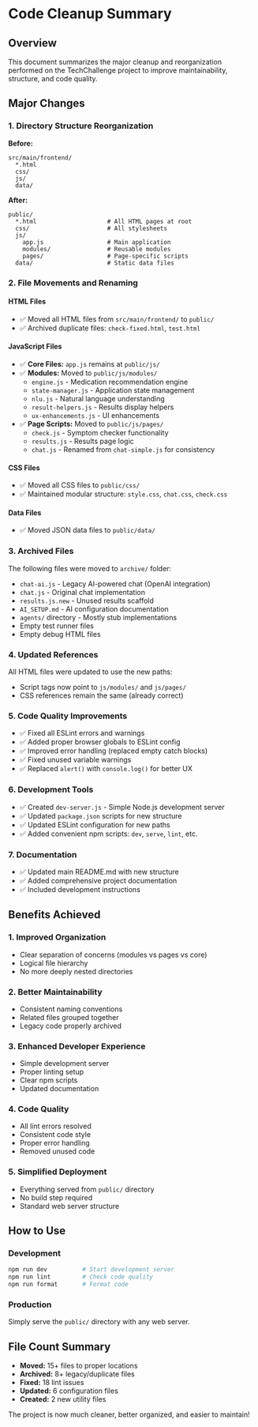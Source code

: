 # Code Cleanup Summary

## Overview
This document summarizes the major cleanup and reorganization performed on the TechChallenge project to improve maintainability, structure, and code quality.

## Major Changes

### 1. Directory Structure Reorganization
**Before:**
```
src/main/frontend/
  *.html
  css/
  js/
  data/
```

**After:**
```
public/
  *.html                    # All HTML pages at root
  css/                      # All stylesheets
  js/
    app.js                  # Main application
    modules/                # Reusable modules
    pages/                  # Page-specific scripts
  data/                     # Static data files
```

### 2. File Movements and Renaming

#### HTML Files
- ✅ Moved all HTML files from `src/main/frontend/` to `public/`
- ✅ Archived duplicate files: `check-fixed.html`, `test.html`

#### JavaScript Files
- ✅ **Core Files:** `app.js` remains at `public/js/`
- ✅ **Modules:** Moved to `public/js/modules/`
  - `engine.js` - Medication recommendation engine
  - `state-manager.js` - Application state management
  - `nlu.js` - Natural language understanding
  - `result-helpers.js` - Results display helpers
  - `ux-enhancements.js` - UI enhancements
- ✅ **Page Scripts:** Moved to `public/js/pages/`
  - `check.js` - Symptom checker functionality
  - `results.js` - Results page logic
  - `chat.js` - Renamed from `chat-simple.js` for consistency

#### CSS Files
- ✅ Moved all CSS files to `public/css/`
- ✅ Maintained modular structure: `style.css`, `chat.css`, `check.css`

#### Data Files
- ✅ Moved JSON data files to `public/data/`

### 3. Archived Files
The following files were moved to `archive/` folder:
- `chat-ai.js` - Legacy AI-powered chat (OpenAI integration)
- `chat.js` - Original chat implementation
- `results.js.new` - Unused results scaffold
- `AI_SETUP.md` - AI configuration documentation
- `agents/` directory - Mostly stub implementations
- Empty test runner files
- Empty debug HTML files

### 4. Updated References
All HTML files were updated to use the new paths:
- Script tags now point to `js/modules/` and `js/pages/`
- CSS references remain the same (already correct)

### 5. Code Quality Improvements
- ✅ Fixed all ESLint errors and warnings
- ✅ Added proper browser globals to ESLint config
- ✅ Improved error handling (replaced empty catch blocks)
- ✅ Fixed unused variable warnings
- ✅ Replaced `alert()` with `console.log()` for better UX

### 6. Development Tools
- ✅ Created `dev-server.js` - Simple Node.js development server
- ✅ Updated `package.json` scripts for new structure
- ✅ Updated ESLint configuration for new paths
- ✅ Added convenient npm scripts: `dev`, `serve`, `lint`, etc.

### 7. Documentation
- ✅ Updated main README.md with new structure
- ✅ Added comprehensive project documentation
- ✅ Included development instructions

## Benefits Achieved

### 1. **Improved Organization**
- Clear separation of concerns (modules vs pages vs core)
- Logical file hierarchy
- No more deeply nested directories

### 2. **Better Maintainability**
- Consistent naming conventions
- Related files grouped together
- Legacy code properly archived

### 3. **Enhanced Developer Experience**
- Simple development server
- Proper linting setup
- Clear npm scripts
- Updated documentation

### 4. **Code Quality**
- All lint errors resolved
- Consistent code style
- Proper error handling
- Removed unused code

### 5. **Simplified Deployment**
- Everything served from `public/` directory
- No build step required
- Standard web server structure

## How to Use

### Development
```bash
npm run dev          # Start development server
npm run lint         # Check code quality
npm run format       # Format code
```

### Production
Simply serve the `public/` directory with any web server.

## File Count Summary
- **Moved:** 15+ files to proper locations
- **Archived:** 8+ legacy/duplicate files  
- **Fixed:** 18 lint issues
- **Updated:** 6 configuration files
- **Created:** 2 new utility files

The project is now much cleaner, better organized, and easier to maintain!
